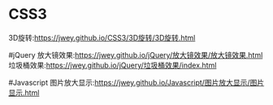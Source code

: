 # CSS3
  3D旋转:https://jwey.github.io/CSS3/3D旋转/3D旋转.html
    
#jQuery
  放大镜效果:https://jwey.github.io/jQuery/放大镜效果/放大镜效果.html
  垃圾桶效果:https://jwey.github.io/jQuery/垃圾桶效果/index.html
  
#Javascript
  图片放大显示:https://jwey.github.io/Javascript/图片放大显示/图片显示.html
    
  
  
  
